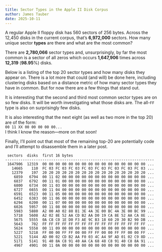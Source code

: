 ```yaml
---
title: Sector Types in the Apple II Disk Corpus
author: James Tauber
date: 2025-10-11
---
```

A regular Apple II floppy disk has 560 sectors of 256 bytes.
Across the 12,450 disks in the current corpus, that’s **6,972,000** sectors.
How many unique sector **types** are there and what are the most common?

There are **2,780,066** sector types and, unsurprisingly, by far the most common
is a sector of all zeros which occurs **1,647,906** times across **12,319** (**98.95**%) disks.

Below is a listing of the top 20 sector types and how many disks they appear on.
There is a lot more that could (and will) be done here, including clustering disks based on
a distance metric of how many sector types they have in common.
But for now there are a few things that stand out.

It is interesting that the second and third most common sector types are on so few disks.
It will be worth investigating what those disks are. The all-`FF` type is also on surprisingly few disks.

It is also interesting that the next eight (as well as two more in the top 20) are of the form:  
`00 11 XX 00 00 00 00 00...`  
I think I know the reason—more on that soon!

Finally, I’ll point out that most of the remaining top-20 are potentially code and I’ll attempt to disassemble them
in a later post.

```
 sectors  disks  first 16 bytes
--------------------------------------------------------------------
 1647906  12319  00 00 00 00 00 00 00 00 00 00 00 00 00 00 00 00 ...
   14665    110  FC 03 FC 03 FC 03 FC 03 FC 03 FC 03 FC 03 FC 03 ...
   12379    197  20 20 20 20 20 20 20 20 20 20 20 20 20 20 20 20 ...
    6859   6794  00 11 02 00 00 00 00 00 00 00 00 00 00 00 00 00 ...
    6837   6792  00 11 01 00 00 00 00 00 00 00 00 00 00 00 00 00 ...
    6800   6734  00 11 03 00 00 00 00 00 00 00 00 00 00 00 00 00 ...
    6727   6655  00 11 04 00 00 00 00 00 00 00 00 00 00 00 00 00 ...
    6591   6523  00 11 05 00 00 00 00 00 00 00 00 00 00 00 00 00 ...
    6452   6383  00 11 06 00 00 00 00 00 00 00 00 00 00 00 00 00 ...
    6294   6200  00 11 07 00 00 00 00 00 00 00 00 00 00 00 00 00 ...
    6026   5957  00 11 08 00 00 00 00 00 00 00 00 00 00 00 00 00 ...
    5983   5880  A2 00 A0 02 88 B1 3E 4A 3E 00 BC 4A 3E 00 BC 99 ...
    5718   5608  A2 02 8E 52 AA CD B2 AA D0 19 CA 8E 52 AA CA 8E ...
    5675   5555  0A C8 C0 1E D0 F3 AE 9C B3 18 60 20 30 B2 90 DB ...
    5643    702  FF FF FF FF FF FF FF FF FF FF FF FF FF FF FF FF ...
    5624   5558  00 11 09 00 00 00 00 00 00 00 00 00 00 00 00 00 ...
    5227   5218  FF 00 00 FF FF 00 00 FF FF 00 00 FF FF 00 00 FF ...
    5221   5144  AD 00 02 CD B2 AA F0 03 4C A4 9F AD 01 02 C9 8D ...
    5171   5141  91 40 8A C8 91 40 AA CA 68 48 C8 91 40 C8 8A 91 ...
    4967   4901  00 11 0A 00 00 00 00 00 00 00 00 00 00 00 00 00 ...
```
